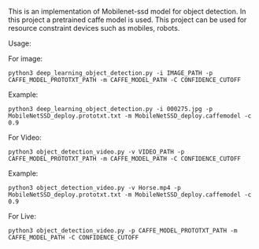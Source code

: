 

This is an implementation of Mobilenet-ssd model for object detection. In this project a pretrained caffe model is used. This project can be used for resource constraint devices such as mobiles, robots. 


Usage:

For image:
	
	python3 deep_learning_object_detection.py -i IMAGE_PATH -p CAFFE_MODEL_PROTOTXT_PATH -m CAFFE_MODEL_PATH -C CONFIDENCE_CUTOFF
	
Example:

	python3 deep_learning_object_detection.py -i 000275.jpg -p MobileNetSSD_deploy.prototxt.txt -m MobileNetSSD_deploy.caffemodel -c 0.9

For Video:
	
	python3 object_detection_video.py -v VIDEO_PATH -p CAFFE_MODEL_PROTOTXT_PATH -m CAFFE_MODEL_PATH -C CONFIDENCE_CUTOFF
	
Example:

	python3 object_detection_video.py -v Horse.mp4 -p MobileNetSSD_deploy.prototxt.txt -m MobileNetSSD_deploy.caffemodel -c 0.9

For Live:

	python3 object_detection_video.py -p CAFFE_MODEL_PROTOTXT_PATH -m CAFFE_MODEL_PATH -C CONFIDENCE_CUTOFF
